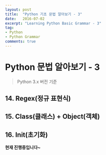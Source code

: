 ```yaml
---
layout: post
title:  "Python 기초 문법 알아보기 - 3"
date:   2016-07-02
excerpt: "Learning Python Basic Grammar - 3"
tag:
- Python
- Python Grammar
comments: true
---
```


# Python 문법 알아보기 - 3
> Python 3.x 버전 기준

## 14. Regex(정규 표현식)


## 15. Class(클래스) + Object(객체)


## 16. Init(초기화)


**현재 진행중입니다~**